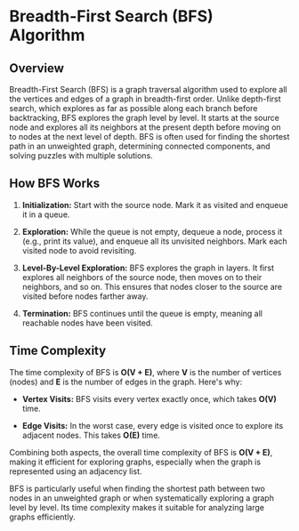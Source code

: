 # Breadth-First Search (BFS) Algorithm

## Overview

Breadth-First Search (BFS) is a graph traversal algorithm used to explore all the vertices and edges of a graph in breadth-first order. Unlike depth-first search, which explores as far as possible along each branch before backtracking, BFS explores the graph level by level. It starts at the source node and explores all its neighbors at the present depth before moving on to nodes at the next level of depth. BFS is often used for finding the shortest path in an unweighted graph, determining connected components, and solving puzzles with multiple solutions.

## How BFS Works

1. **Initialization:** Start with the source node. Mark it as visited and enqueue it in a queue.

2. **Exploration:** While the queue is not empty, dequeue a node, process it (e.g., print its value), and enqueue all its unvisited neighbors. Mark each visited node to avoid revisiting.

3. **Level-By-Level Exploration:** BFS explores the graph in layers. It first explores all neighbors of the source node, then moves on to their neighbors, and so on. This ensures that nodes closer to the source are visited before nodes farther away.

4. **Termination:** BFS continues until the queue is empty, meaning all reachable nodes have been visited.

## Time Complexity

The time complexity of BFS is **O(V + E)**, where **V** is the number of vertices (nodes) and **E** is the number of edges in the graph. Here's why:

- **Vertex Visits:** BFS visits every vertex exactly once, which takes **O(V)** time.

- **Edge Visits:** In the worst case, every edge is visited once to explore its adjacent nodes. This takes **O(E)** time.

Combining both aspects, the overall time complexity of BFS is **O(V + E)**, making it efficient for exploring graphs, especially when the graph is represented using an adjacency list.

BFS is particularly useful when finding the shortest path between two nodes in an unweighted graph or when systematically exploring a graph level by level. Its time complexity makes it suitable for analyzing large graphs efficiently.
